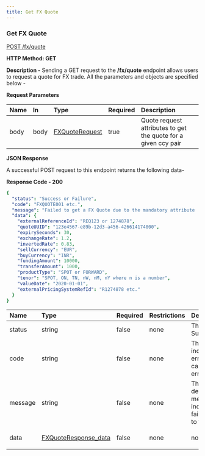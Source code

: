 ```yaml
---
title: Get FX Quote
---
```


### **Get FX Quote**
[POST /fx/quote](https://finzlyconnect-api-developer-portal.redoc.ly/openapi/paymentapi/operation/getFXQuoteV2/)

**HTTP Method: GET**

**Description -** Sending a GET request to the **/fx/quote** endpoint allows users to request a quote for FX trade. All the parameters and objects are specified below - 

**Request Parameters**


|**Name** |**In**|**Type**|**Required**|**Description**|
| :- | :- | :- | :- | :- |
|body|body|[FXQuoteRequest](https://finzlyconnect-api-developer-portal.redoc.ly/openapi/paymentapi/operation/getFXQuoteV2/)|true|Quote request attributes to get the quote for a given ccy pair|

**JSON Response**

A successful POST request to this endpoint returns the following data-

**Response Code - 200**

```yaml Before
{
  "status": "Success or Failure",
  "code": "FXQUOTE001 etc.",
  "message": "Failed to get a FX Quote due to the mandatory attribute  is not provide.",
  "data": {
    "externalReferenceId": "REQ123 or 1274878",
    "quoteUUID": "123e4567-e89b-12d3-a456-426614174000",
    "expirySeconds": 30,
    "exchangeRate": 1.2,
    "invertedRate": 0.83,
    "sellCurrency": "EUR",
    "buyCurrency": "INR",
    "fundingAmount": 10000,
    "transferAmount": 1000,
    "productType": "SPOT or FORWARD",
    "tenor": "SPOT, ON, TN, nW, nM, nY where n is a number",
    "valueDate": "2020-01-01",
    "externalPricingSystemRefId": "R1274878 etc."
  }
}

```

|**Name**|**Type**|**Required**|**Restrictions**|**Description**|
| :- | :- | :- | :- | :- |
|status|string|false|none|This will return Success/Failed|
|code|string|false|none|This will indicate the error code in case of API error|
|message|string|false|none|This will be the detailed error message indicating what failed and how to fix the issue|
|data|<p>[FXQuoteResponse_data](https://finzlyconnect-api-developer-portal.redoc.ly/openapi/paymentapi/operation/getFXQuoteV2/)</p><p></p>|false|none|none|